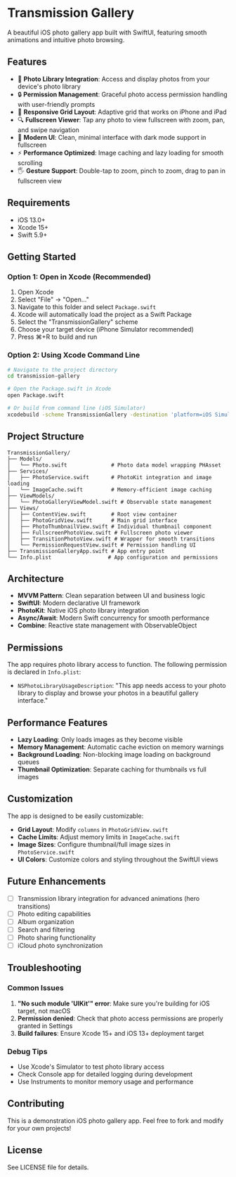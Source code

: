 # Transmission Gallery

A beautiful iOS photo gallery app built with SwiftUI, featuring smooth animations and intuitive photo browsing.

## Features

- 📸 **Photo Library Integration**: Access and display photos from your device's photo library
- 🔒 **Permission Management**: Graceful photo access permission handling with user-friendly prompts
- 📱 **Responsive Grid Layout**: Adaptive grid that works on iPhone and iPad
- 🔍 **Fullscreen Viewer**: Tap any photo to view fullscreen with zoom, pan, and swipe navigation
- 🎨 **Modern UI**: Clean, minimal interface with dark mode support in fullscreen
- ⚡ **Performance Optimized**: Image caching and lazy loading for smooth scrolling
- 🖐️ **Gesture Support**: Double-tap to zoom, pinch to zoom, drag to pan in fullscreen view

## Requirements

- iOS 13.0+
- Xcode 15+
- Swift 5.9+

## Getting Started

### Option 1: Open in Xcode (Recommended)

1. Open Xcode
2. Select "File" → "Open..." 
3. Navigate to this folder and select `Package.swift`
4. Xcode will automatically load the project as a Swift Package
5. Select the "TransmissionGallery" scheme
6. Choose your target device (iPhone Simulator recommended)
7. Press ⌘+R to build and run

### Option 2: Using Xcode Command Line

```bash
# Navigate to the project directory
cd transmission-gallery

# Open the Package.swift in Xcode
open Package.swift

# Or build from command line (iOS Simulator)
xcodebuild -scheme TransmissionGallery -destination 'platform=iOS Simulator,name=iPhone 15' build
```

## Project Structure

```
TransmissionGallery/
├── Models/
│   └── Photo.swift              # Photo data model wrapping PHAsset
├── Services/
│   ├── PhotoService.swift       # PhotoKit integration and image loading
│   └── ImageCache.swift         # Memory-efficient image caching
├── ViewModels/
│   └── PhotoGalleryViewModel.swift # Observable state management
├── Views/
│   ├── ContentView.swift        # Root view container
│   ├── PhotoGridView.swift      # Main grid interface
│   ├── PhotoThumbnailView.swift # Individual thumbnail component
│   ├── FullscreenPhotoView.swift # Fullscreen photo viewer
│   ├── TransitionPhotoView.swift # Wrapper for smooth transitions
│   └── PermissionRequestView.swift # Permission handling UI
├── TransmissionGalleryApp.swift # App entry point
└── Info.plist                  # App configuration and permissions
```

## Architecture

- **MVVM Pattern**: Clean separation between UI and business logic
- **SwiftUI**: Modern declarative UI framework
- **PhotoKit**: Native iOS photo library integration
- **Async/Await**: Modern Swift concurrency for smooth performance
- **Combine**: Reactive state management with ObservableObject

## Permissions

The app requires photo library access to function. The following permission is declared in `Info.plist`:

- `NSPhotoLibraryUsageDescription`: "This app needs access to your photo library to display and browse your photos in a beautiful gallery interface."

## Performance Features

- **Lazy Loading**: Only loads images as they become visible
- **Memory Management**: Automatic cache eviction on memory warnings
- **Background Loading**: Non-blocking image loading on background queues
- **Thumbnail Optimization**: Separate caching for thumbnails vs full images

## Customization

The app is designed to be easily customizable:

- **Grid Layout**: Modify `columns` in `PhotoGridView.swift`
- **Cache Limits**: Adjust memory limits in `ImageCache.swift`
- **Image Sizes**: Configure thumbnail/full image sizes in `PhotoService.swift`
- **UI Colors**: Customize colors and styling throughout the SwiftUI views

## Future Enhancements

- [ ] Transmission library integration for advanced animations (hero transitions)
- [ ] Photo editing capabilities
- [ ] Album organization
- [ ] Search and filtering
- [ ] Photo sharing functionality
- [ ] iCloud photo synchronization

## Troubleshooting

### Common Issues

1. **"No such module 'UIKit'" error**: Make sure you're building for iOS target, not macOS
2. **Permission denied**: Check that photo access permissions are properly granted in Settings
3. **Build failures**: Ensure Xcode 15+ and iOS 13+ deployment target

### Debug Tips

- Use Xcode's Simulator to test photo library access
- Check Console app for detailed logging during development
- Use Instruments to monitor memory usage and performance

## Contributing

This is a demonstration iOS photo gallery app. Feel free to fork and modify for your own projects!

## License

See LICENSE file for details.